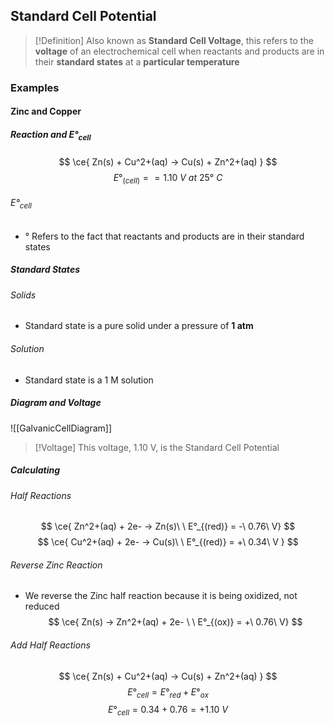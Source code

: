 ## Standard Cell Potential

>[!Definition]
>Also known as **Standard Cell Voltage**, this refers to the **voltage** of an electrochemical cell when reactants and products are in their **standard states** at a **particular temperature**
### Examples
#### Zinc and Copper
##### Reaction and E°<sub>cell</sub>
$$
\ce{ Zn(s) + Cu^2+(aq) -> Cu(s) + Zn^2+(aq) }
$$
$$
E°_{(cell) } = = 1.10\ V\ at\ 25°\ C
$$
###### E°<sub>cell</sub>
- ° Refers to the fact that reactants and products are in their standard states
##### Standard States
###### Solids
- Standard state is a pure solid under a pressure of **1 atm**
###### Solution
- Standard state is a 1 M solution

##### Diagram and Voltage

![[GalvanicCellDiagram]]

>[!Voltage]
>This voltage, 1.10 V, is the Standard Cell Potential

##### Calculating
###### Half Reactions
$$
\ce{ Zn^2+(aq) + 2e- -> Zn(s)\ \ E°_{(red)} = -\ 0.76\ V}
$$
$$
\ce{ Cu^2+(aq) + 2e- -> Cu(s)\ \ E°_{(red)} = +\ 0.34\ V }
$$
###### Reverse Zinc Reaction
- We reverse the Zinc half reaction because it is being oxidized, not reduced
$$
\ce{ Zn(s) -> Zn^2+(aq) + 2e- \ \ E°_{(ox)} = +\ 0.76\ V}
$$
###### Add Half Reactions

$$
\ce{ Zn(s) + Cu^2+(aq) -> Cu(s) + Zn^2+(aq) }
$$
$$E°_{cell} = E°_{red} + E°_{ox}$$
$$E°_{cell} = 0.34 + 0.76 = +1.10\ V$$

